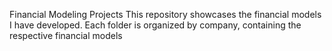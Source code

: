 Financial Modeling Projects
This repository showcases the financial models I have developed. Each folder is organized by company, containing the respective financial models
